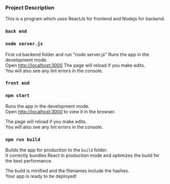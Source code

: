 ### Project Description

This is a program which uses ReactJs for frontend and Nodejs for backend. 


### `back end`
### `node server.js`
First cd backend folder and run "node server.js" 
Runs the app in the development mode.\
Open [http://localhost:3000](http://localhost:5000) 
The page will reload if you make edits.\
You will also see any lint errors in the console.

### `front end`
### `npm start`
Runs the app in the development mode.\
Open [http://localhost:3000](http://localhost:3000) to view it in the browser.

The page will reload if you make edits.\
You will also see any lint errors in the console.

### `npm run build`

Builds the app for production to the `build` folder.\
It correctly bundles React in production mode and optimizes the build for the best performance.

The build is minified and the filenames include the hashes.\
Your app is ready to be deployed!



